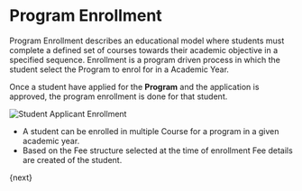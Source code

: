 <!-- add-breadcrumbs -->
# Program Enrollment

Program Enrollment describes an educational model where students must complete a  defined set of courses towards their academic objective in a specified sequence. Enrollment is a program driven process in which the student select the Program to enrol for in a Academic Year. 

Once a student have applied for the **Program** and the application is approved, the program enrollment is done for that student. 

<img class="screenshot" alt="Student Applicant Enrollment" src="/docs/assets/img/schools/admission/program-enrollment.gif">

- A student can be enrolled in multiple Course for a program in a given academic year. 
- Based on the Fee structure selected at the time of enrollment Fee details are created of the student.

{next}
